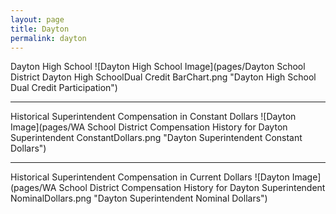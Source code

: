 ```yaml
---
layout: page
title: Dayton
permalink: dayton
---
```



Dayton High School
![Dayton High School Image](pages/Dayton School District Dayton High SchoolDual Credit BarChart.png "Dayton High School Dual Credit Participation")

___

Historical Superintendent Compensation in Constant Dollars
![Dayton Image](pages/WA School District Compensation History for Dayton Superintendent ConstantDollars.png "Dayton Superintendent Constant Dollars")

___

Historical Superintendent Compensation in Current Dollars
![Dayton Image](pages/WA School District Compensation History for Dayton Superintendent NominalDollars.png "Dayton Superintendent Nominal Dollars")